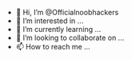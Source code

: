 - 👋 Hi, I’m @Officialnoobhackers
- 👀 I’m interested in ...
- 🌱 I’m currently learning ...
- 💞️ I’m looking to collaborate on ...
- 📫 How to reach me ...

<!---
Officialnoobhackers/Officialnoobhackers is a ✨ special ✨ repository because its `README.md` (this file) appears on your GitHub profile.
You can click the Preview link to take a look at your changes.
--->
